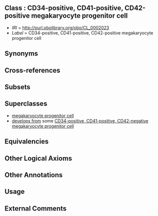 
## Class : CD34-positive, CD41-positive, CD42-positive megakaryocyte progenitor cell

 * *IRI* = http://purl.obolibrary.org/obo/CL_0002023
 * *Label* = CD34-positive, CD41-positive, CD42-positive megakaryocyte progenitor cell

## Synonyms


## Cross-references


## Subsets


## Superclasses

 * [megakaryocyte progenitor cell](../../CL/53/CL_0000553.md)
 * [develops from](../../RO/02/RO_0002202.md) some [CD34-positive, CD41-positive, CD42-negative megakaryocyte progenitor cell](../../CL/25/CL_0002025.md)

## Equivalencies


## Other Logical Axioms


## Other Annotations


## Usage


## External Comments

